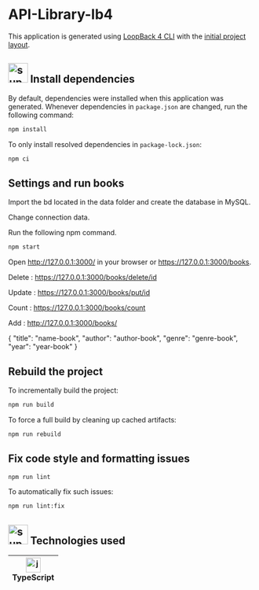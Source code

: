 # API-Library-lb4

This application is generated using [LoopBack 4 CLI](https://loopback.io/doc/en/lb4/Command-line-interface.html) with the
[initial project layout](https://loopback.io/doc/en/lb4/Loopback-application-layout.html).

## <img src="https://image.flaticon.com/icons/png/512/969/969955.png" alt="support" width="40" height="40">  Install dependencies

By default, dependencies were installed when this application was generated.
Whenever dependencies in `package.json` are changed, run the following command:

```sh
npm install
```

To only install resolved dependencies in `package-lock.json`:

```sh
npm ci
```

## Settings and run books

Import the bd located in the data folder and create the database in MySQL.

Change connection data.

Run the following npm command.

```sh
npm start
```

Open http://127.0.0.1:3000/ in your browser or https://127.0.0.1:3000/books.

Delete : https://127.0.0.1:3000/books/delete/id

Update : https://127.0.0.1:3000/books/put/id

Count : https://127.0.0.1:3000/books/count

Add : http://127.0.0.1:3000/books/

{
  "title": "name-book",
  "author": "author-book",
  "genre": "genre-book",
  "year": "year-book"
}

## Rebuild the project

To incrementally build the project:

```sh
npm run build
```

To force a full build by cleaning up cached artifacts:

```sh
npm run rebuild
```

## Fix code style and formatting issues

```sh
npm run lint
```

To automatically fix such issues:

```sh
npm run lint:fix
```

## <img src="https://image.flaticon.com/icons/png/512/390/390112.png" alt="support" width="40" height="40"> Technologies used

<img src="https://cdn.svgporn.com/logos/typescript-icon.svg" alt="js" width="30" height="30"/></br> TypeScript |
| --------- |
